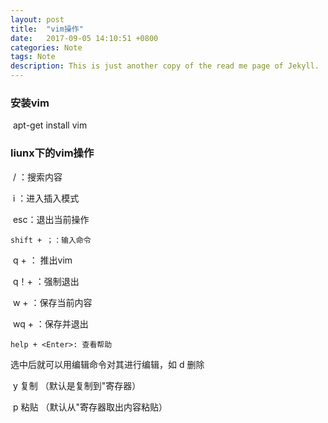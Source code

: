 ```yaml
---
layout: post
title:  "vim操作"
date:   2017-09-05 14:10:51 +0800
categories: Note
tags: Note
description: This is just another copy of the read me page of Jekyll.
---
```

### 安装vim 

​	apt-get install vim

### liunx下的vim操作

​	 / ：搜索内容

​	 i ：进入插入模式

​	 esc：退出当前操作

 	shift + ；：输入命令

​	 q + <Enter>： 推出vim

​	 q！+ <Enter>：强制退出

​	 w + <Enter>：保存当前内容

​	 wq + <Enter>：保存并退出

 	help + <Enter>: 查看帮助

选中后就可以用编辑命令对其进行编辑，如
	d   删除

​	y   复制 （默认是复制到"寄存器）

​	p  粘贴 （默认从"寄存器取出内容粘贴）

###
